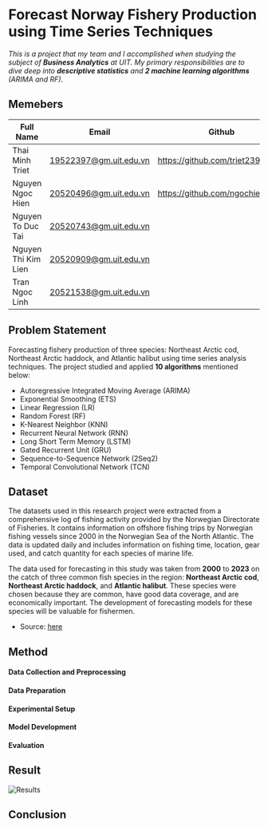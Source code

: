# Forecast Norway Fishery Production using Time Series Techniques

*This is a project that my team and I accomplished when studying the subject of **Business Analytics** at UIT. My primary responsibilities are to dive deep into **descriptive statistics** and **2 machine learning algorithms** (ARIMA and RF)*.

## Memebers
| Full Name | Email | Github|Role| 
|--------------|-------|------|------|
| Thai Minh Triet | 19522397@gm.uit.edu.vn | https://github.com/triet2397 |Leader | 
| Nguyen Ngoc Hien | 20520496@gm.uit.edu.vn |https://github.com/ngochien1007 |Member | 
| Nguyen To Duc Tai | 20520743@gm.uit.edu.vn | |Member | 
| Nguyen Thi Kim Lien | 20520909@gm.uit.edu.vn | | Member | 
| Tran Ngoc Linh | 20521538@gm.uit.edu.vn | | Member | 

## Problem Statement

Forecasting fishery production of three species: Northeast Arctic cod, Northeast Arctic haddock, and Atlantic halibut using time series analysis techniques. The project studied and applied **10 algorithms** mentioned below:
- Autoregressive Integrated Moving Average (ARIMA) 
- Exponential Smoothing (ETS)
- Linear Regression (LR)
- Random Forest (RF)
- K-Nearest Neighbor (KNN)
- Recurrent Neural Network (RNN) 
- Long Short Term Memory (LSTM)
- Gated Recurrent Unit (GRU) 
- Sequence-to-Sequence Network (2Seq2)
- Temporal Convolutional Network (TCN)

## Dataset

The datasets used in this research project were extracted from a comprehensive log of fishing activity provided by the Norwegian Directorate of Fisheries. It contains information on offshore fishing trips by Norwegian fishing vessels since 2000 in the Norwegian Sea of the North Atlantic. The data is updated daily and includes information on fishing time, location, gear used, and catch quantity for each species of marine life.

The data used for forecasting in this study was taken from **2000** to **2023** on the catch of three common fish species in the region: **Northeast Arctic cod**, **Northeast Arctic haddock**, and **Atlantic halibut**. These species were chosen because they are common, have good data coverage, and are economically important. The development of forecasting models for these species will be valuable for fishermen.

- Source: [here](https://www.fiskeridir.no/Tall-og-analyse/AApne-data/Fangstdata-seddel-koblet-med-fartoeydata)

## Method

#### Data Collection and Preprocessing

#### Data Preparation

#### Experimental Setup

#### Model Development

#### Evaluation


## Result

![Results](https://github.com/ngochien1007/forecast-fishery-production-using-time-series/assets/154615929/c3386674-d297-4d32-a236-a04facb64b40)

## Conclusion



  

